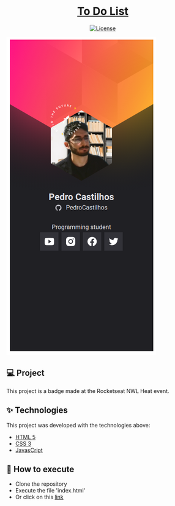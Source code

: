 <h1 align="center"> <a href="https://pedrocastilhos.github.io/toDoList-JavaScript/" target="_blank">To Do List</a> </h1>

<p align="center">
  <a href="https://github.com/PedroCastilhos/toDoList-JavaScript/blob/main/LICENSE" target="_blank">
  <img alt="License" src="https://img.shields.io/static/v1?label=license&message=MIT&color=069446&labelColor=000000">
  </a>
</p>

<img src="https://github.com/PedroCastilhos/cracha/blob/main/printscreen.png?raw=true" alt="Crachá">

## 💻 Project

This project is a badge made at the Rocketseat NWL Heat event.

## ✨ Technologies

This project was developed with the technologies above:

- [HTML 5](https://developer.mozilla.org/en-US/docs/Web/HTML)
- [CSS 3](https://developer.mozilla.org/en-US/docs/Web/CSS)
- [JavasCript](https://developer.mozilla.org/en-US/docs/Web/JavaScript)

## 🚀 How to execute

- Clone the repository
- Execute the file 'index.html'
- Or click on this [link](https://pedrocastilhos.github.io/cracha/)
